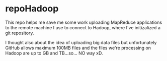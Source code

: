 repoHadoop
==========

This repo helps me save me some work uploading MapReduce applications to the remote machine I use to connect to Hadoop, where I've initizalized a git repository.

I thought also about the idea of uploading big data files but unfortunately GitHub allows maximum 100MB files and the files we're processing on Hadoop are up to GB and TB...so... NO way xD.
